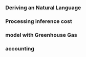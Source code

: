 ### Deriving an Natural Language
### Processing inference cost
### model with Greenhouse Gas
### accounting
